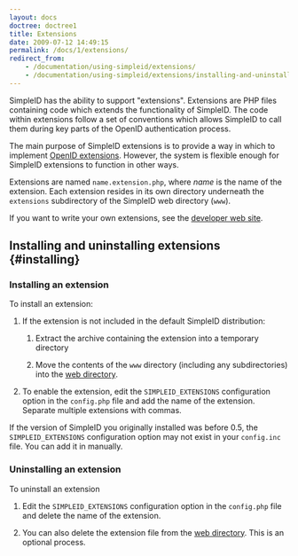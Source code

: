 ```yaml
---
layout: docs
doctree: doctree1
title: Extensions
date: 2009-07-12 14:49:15
permalink: /docs/1/extensions/
redirect_from: 
    - /documentation/using-simpleid/extensions/
    - /documentation/using-simpleid/extensions/installing-and-uninstalling-extensions/
---
```


SimpleID has the ability to support "extensions".  Extensions are PHP files containing code which extends the functionality of SimpleID.  The code within extensions follow a set of conventions which allows SimpleID to call them during key parts of the OpenID authentication process.

The main purpose of SimpleID extensions is to provide a way in which to implement [OpenID extensions](http://openid.net/specs/openid-authentication-2_0.html#extensions).  However, the system is flexible enough for SimpleID extensions to function in other ways.

Extensions are named <code>name.extension.php</code>, where *name* is the name of the extension.  Each extension resides in its own directory underneath the <code>extensions</code> subdirectory of the SimpleID web directory (<code>www</code>).

If you want to write your own extensions, see the [developer web site](https://github.com/simpleid/simpleid/wiki/Extensions).

## Installing and uninstalling extensions    {#installing}

### Installing an extension

To install an extension:

1. If the extension is not included in the default SimpleID distribution:

    1. Extract the archive containing the extension into a temporary directory

    2. Move the contents of the <code>www</code> directory (including any subdirectories) into the [web directory](/documentation/getting-started/installing-simpleid).

2. To enable the extension, edit the <code>SIMPLEID_EXTENSIONS</code> configuration option in the <code>config.php</code> file and add the name of the extension.  Separate multiple extensions with commas.

<div class="note">

If the version of SimpleID you originally installed was before 0.5, the <code>SIMPLEID_EXTENSIONS</code> configuration option may not exist in your <code>config.inc</code> file.  You can add it in manually.

</div>

### Uninstalling an extension

To uninstall an extension

1.  Edit the <code>SIMPLEID_EXTENSIONS</code> configuration option in the <code>config.php</code> file and delete the name of the extension.

2. You can also delete the extension file from the [web directory](/documentation/getting-started/installing-simpleid).  This is an optional process.
